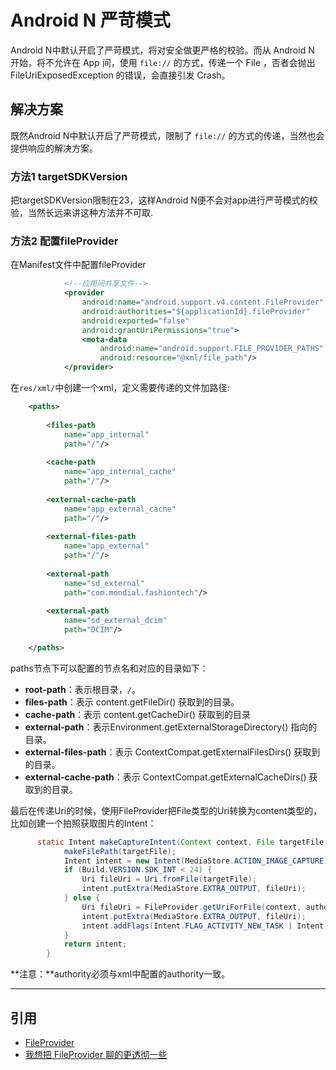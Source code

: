 # Android N 严苛模式

Android N中默认开启了严苛模式，将对安全做更严格的校验。而从 Android N 开始，将不允许在 App 间，使用 `file://` 的方式，传递一个 File ，否者会抛出 FileUriExposedException 的错误，会直接引发 Crash。

## 解决方案

既然Android N中默认开启了严苛模式，限制了 `file://` 的方式的传递，当然也会提供响应的解决方案。

### 方法1 targetSDKVersion

把targetSDKVersion限制在23，这样Android N便不会对app进行严苛模式的校验，当然长远来讲这种方法并不可取.

### 方法2 配置fileProvider

在Manifest文件中配置fileProvider

```xml
            <!--应用间共享文件-->
            <provider
                android:name="android.support.v4.content.FileProvider"
                android:authorities="${applicationId}.fileProvider"
                android:exported="false"
                android:grantUriPermissions="true">
                <meta-data
                    android:name="android.support.FILE_PROVIDER_PATHS"
                    android:resource="@xml/file_path"/>
            </provider>
```

在`res/xml/`中创建一个xml，定义需要传递的文件加路径:

```xml
    <paths>
    
        <files-path
            name="app_internal"
            path="/"/>
    
        <cache-path
            name="app_internal_cache"
            path="/"/>
    
        <external-cache-path
            name="app_external_cache"
            path="/"/>
    
        <external-files-path
            name="app_external"
            path="/"/>
    
        <external-path
            name="sd_external"
            path="com.mondial.fashiontech"/>
    
        <external-path
            name="sd_external_dcim"
            path="DCIM"/>

    </paths>
```

paths节点下可以配置的节点名和对应的目录如下：

* **root-path**：表示根目录，`/`。
* **files-path**：表示 content.getFileDir() 获取到的目录。
* **cache-path**：表示 content.getCacheDir() 获取到的目录
* **external-path**：表示Environment.getExternalStorageDirectory() 指向的目录。
* **external-files-path**：表示 ContextCompat.getExternalFilesDirs() 获取到的目录。
* **external-cache-path**：表示 ContextCompat.getExternalCacheDirs() 获取到的目录。

最后在传递Uri的时候，使用FileProvider把File类型的Uri转换为content类型的，比如创建一个拍照获取图片的Intent：

```java
      static Intent makeCaptureIntent(Context context, File targetFile, String authority) {
            makeFilePath(targetFile);
            Intent intent = new Intent(MediaStore.ACTION_IMAGE_CAPTURE);
            if (Build.VERSION.SDK_INT < 24) {
                Uri fileUri = Uri.fromFile(targetFile);
                intent.putExtra(MediaStore.EXTRA_OUTPUT, fileUri);
            } else {
                Uri fileUri = FileProvider.getUriForFile(context, authority, targetFile);
                intent.putExtra(MediaStore.EXTRA_OUTPUT, fileUri);
                intent.addFlags(Intent.FLAG_ACTIVITY_NEW_TASK | Intent.FLAG_GRANT_READ_URI_PERMISSION);
            }
            return intent;
        }
```

**注意：**authority必须与xml中配置的authority一致。

---
## 引用

* [FileProvider](https://developer.android.com/reference/android/support/v4/content/FileProvider.html)
* [我想把 FileProvider 聊的更透彻一些](https://juejin.im/post/5974ca356fb9a06bba4746bc)
